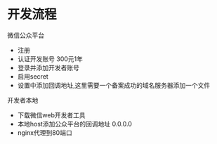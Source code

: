 开发流程
===

微信公众平台

* 注册
* 认证开发账号 300元1年
* 登录并添加开发者账号
* 启用secret
* 设置中添加回调地址,这里需要一个备案成功的域名服务器添加一个文件

开发者本地

* 下载微信web开发者工具
* 本地host添加公众平台的回调地址 0.0.0.0
* nginx代理到80端口
